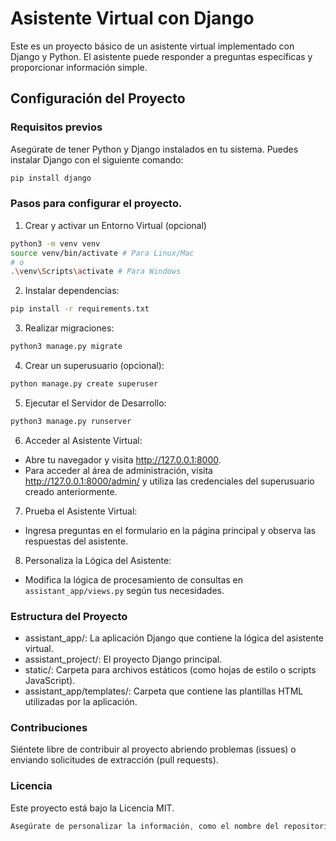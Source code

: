 # Asistente Virtual con Django

Este es un proyecto básico de un asistente virtual implementado con Django y Python. El asistente puede responder a preguntas específicas y proporcionar información simple.

## Configuración del Proyecto

### Requisitos previos

Asegúrate de tener Python y Django instalados en tu sistema. Puedes instalar Django con el siguiente comando:

```bash
pip install django
```

### Pasos para configurar el proyecto.

1. Crear y activar un Entorno Virtual (opcional)

```bash
python3 -m venv venv
source venv/bin/activate # Para Linux/Mac
# o
.\venv\Scripts\activate # Para Windows
```

2. Instalar dependencias:

```bash
pip install -r requirements.txt
```

3. Realizar migraciones:

```bash
python3 manage.py migrate
```

4. Crear un superusuario (opcional):

```bash
python manage.py create superuser
```

5. Ejecutar el Servidor de Desarrollo:

```bash
python3 manage.py runserver
```

6. Acceder al Asistente Virtual:

- Abre tu navegador y visita http://127.0.0.1:8000.
- Para acceder al área de administración, visita http://127.0.0.1:8000/admin/ y utiliza las credenciales del superusuario creado anteriormente.

7. Prueba el Asistente Virtual:

- Ingresa preguntas en el formulario en la página principal y observa las respuestas del asistente.

8. Personaliza la Lógica del Asistente:

- Modifica la lógica de procesamiento de consultas en `assistant_app/views.py` según tus necesidades.

### Estructura del Proyecto

- assistant_app/: La aplicación Django que contiene la lógica del asistente virtual.
- assistant_project/: El proyecto Django principal.
- static/: Carpeta para archivos estáticos (como hojas de estilo o scripts JavaScript).
- assistant_app/templates/: Carpeta que contiene las plantillas HTML utilizadas por la aplicación.

### Contribuciones

Siéntete libre de contribuir al proyecto abriendo problemas (issues) o enviando solicitudes de extracción (pull requests).

### Licencia

Este proyecto está bajo la Licencia MIT.

```css
Asegúrate de personalizar la información, como el nombre del repositorio, tu nombre de usuario, y cualquier otra información específica de tu proyecto. Además, ten en cuenta que este es solo un ejemplo y puedes ajustarlo según las necesidades de tu proyecto.
```

